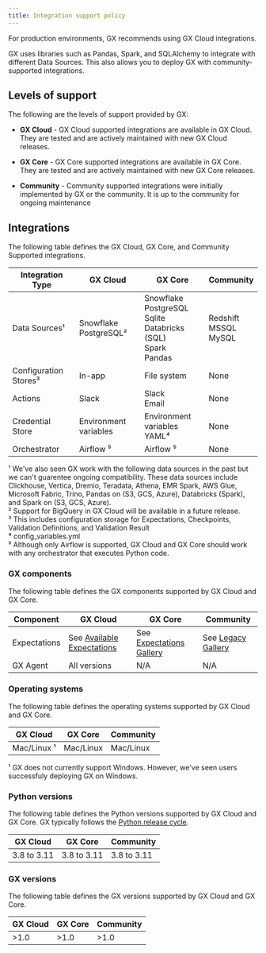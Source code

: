 ```yaml
---
title: Integration support policy
---
```


For production environments, GX recommends using GX Cloud integrations.

GX uses libraries such as Pandas, Spark, and SQLAlchemy to integrate with different Data Sources. This also allows you to deploy GX with community-supported integrations.

## Levels of support

The following are the levels of support provided by GX:

- <b>GX Cloud</b> - GX Cloud supported integrations are available in GX Cloud. They are tested and are actively maintained with new GX Cloud releases.

- <b>GX Core</b> - GX Core supported integrations are available in GX Core. They are tested and are actively maintained with new GX Core releases.

- <b>Community</b> - Community supported integrations were initially implemented by GX or the community. It is up to the community for ongoing maintenance

## Integrations

The following table defines the GX Cloud, GX Core, and Community Supported integrations.

| Integration Type      | GX Cloud                   | GX Core                                                                       | Community                         |
| --------------------- | -------------------------- | ----------------------------------------------------------------------------- | --------------------------------- |
| Data Sources¹         | Snowflake<br/> PostgreSQL² | Snowflake<br/>PostgreSQL<br/>Sqlite<br/>Databricks (SQL)<br/>Spark<br/>Pandas | Redshift<br/>MSSQL<br/>MySQL<br/> |
| Configuration Stores³ | In-app                     | File system                                                                   | None                              |
| Actions               | Slack                      | Slack <br/>Email                                                              | None                              |
| Credential Store      | Environment variables      | Environment variables <br/> YAML⁴                                             | None                              |
| Orchestrator          | Airflow ⁵                  | Airflow ⁵                                                                     | None                              |

¹ We've also seen GX work with the following data sources in the past but we can't guarentee ongoing compatibility. These data sources include Clickhouse, Vertica, Dremio, Teradata, Athena, EMR Spark, AWS Glue, Microsoft Fabric, Trino, Pandas on (S3, GCS, Azure), Databricks (Spark), and Spark on (S3, GCS, Azure).<br/>
² Support for BigQuery in GX Cloud will be available in a future release.<br/>
³ This includes configuration storage for Expectations, Checkpoints, Validation Definitions, and Validation Result<br/>
⁴ config_variables.yml<br/>
⁵ Although only Airflow is supported, GX Cloud and GX Core should work with any orchestrator that executes Python code.<br/>

### GX components

The following table defines the GX components supported by GX Cloud and GX Core.

| Component    | GX Cloud                                                                                        | GX Core                                                               | Community                                                                  |
| ------------ | ----------------------------------------------------------------------------------------------- | --------------------------------------------------------------------- | -------------------------------------------------------------------------- |
| Expectations | See [Available Expectations](/cloud/expectations/manage_expectations.md#available-expectations) | See [Expectations Gallery](https://greatexpectations.io/expectations) | See [Legacy Gallery](https://greatexpectations.io/legacy/v1/expectations/) |
| GX Agent     | All versions                                                                                    | N/A                                                                   | N/A                                                                        |

### Operating systems

The following table defines the operating systems supported by GX Cloud and GX Core.

| GX Cloud    | GX Core   | Community |
| ----------- | --------- | --------- |
| Mac/Linux ¹ | Mac/Linux | Mac/Linux |

¹ GX does not currently support Windows. However, we've seen users successfuly deploying GX on Windows.

### Python versions

The following table defines the Python versions supported by GX Cloud and GX Core. GX typically follows the [Python release cycle](https://devguide.python.org/versions/).

| GX Cloud    | GX Core     | Community   |
| ----------- | ----------- | ----------- |
| 3.8 to 3.11 | 3.8 to 3.11 | 3.8 to 3.11 |

### GX versions

The following table defines the GX versions supported by GX Cloud and GX Core.

| GX Cloud | GX Core | Community |
| -------- | ------- | --------- |
| >1.0     | >1.0    | >1.0      |
